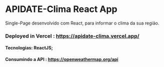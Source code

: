 # APIDATE-Clima React App

Single-Page desenvolvido com React, para informar o clima da sua região.

### Deployed in Vercel : https://apidate-clima.vercel.app/

#### Tecnologias: ReactJS;
#### Consumindo a API : https://openweathermap.org/api
